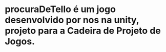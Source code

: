 # procuraDeTello é um jogo desenvolvido por nos na unity, projeto para a Cadeira de Projeto de Jogos.
